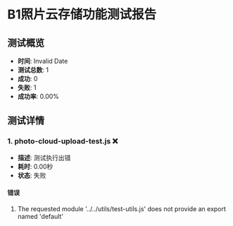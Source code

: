 # B1照片云存储功能测试报告

## 测试概览

- **时间**: Invalid Date
- **测试总数**: 1
- **成功**: 0
- **失败**: 1
- **成功率**: 0.00%

## 测试详情

### 1. photo-cloud-upload-test.js ❌

- **描述**: 测试执行出错
- **耗时**: 0.00秒
- **状态**: 失败

#### 错误

1. The requested module '../../utils/test-utils.js' does not provide an export named 'default'
